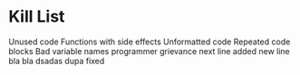 Kill List
=========
Unused code
Functions with side effects
Unformatted code
Repeated code blocks
Bad variable names
programmer grievance
next line added
new line
bla bla
dsadas
dupa
fixed
